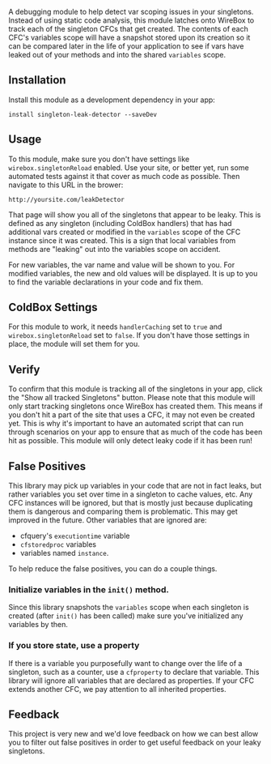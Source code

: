 A debugging module to help detect var scoping issues in your singletons.  Instead of using static code analysis, this module latches onto WireBox to track each of the singleton CFCs that get created.  The contents of each CFC's variables scope will have a snapshot stored upon its creation so it can be compared later in the life of your application to see if vars have leaked out of your methods and into the shared `variables` scope.

## Installation

Install this module as a development dependency in your app:

```
install singleton-leak-detector --saveDev
```

## Usage

To this module, make sure you don't have settings like `wirebox.singletonReload` enabled.  Use your site, or better yet, run some automated tests against it that cover as much code as possible.  Then navigate to this URL in the brower:

```
http://yoursite.com/leakDetector
```

That page will show you all of the singletons that appear to be leaky.  This is defined as any singleton (including ColdBox handlers) that has had additional vars created or modified in the `variables` scope of the CFC instance since it was created.  This is a sign that local variables from methods are "leaking" out into the variables scope on accident.

For new variables, the var name and value will be shown to you.   For modified variables, the new and old values will be displayed.  It is up to you to find the variable declarations in your code and fix them.

## ColdBox Settings

For this module to work, it needs `handlerCaching` set to `true` and `wirebox.singletonReload` set to `false`.  If you don't have those settings in place, the module will set them for you.  

## Verify

To confirm that this module is tracking all of the singletons in your app, click the "Show all tracked Singletons" button. Please note that this module will only start tracking singletons once WireBox has created them.  This means if you don't hit a part of the site that uses a CFC, it may not even be created yet.  This is why it's important to have an automated script that can run through scenarios on your app to ensure that as much of the code has been hit as possible.  This module will only detect leaky code if it has been run!

## False Positives

This library may pick up variables in your code that are not in fact leaks, but rather variables you set over time in a singleton to cache values, etc.  Any CFC instances will be ignored, but that is mostly just because duplicating them is dangerous and comparing them is problematic.  This may get improved in the future.  Other variables that are ignored are:

* cfquery's `executiontime` variable
* `cfstoredproc` variables
* variables named `instance`.  

To help reduce the false positives, you can do a couple things.

### Initialize variables in the `init()` method.

Since this library snapshots the `variables` scope when each singleton is created (after `init()` has been called) make sure you've initialized any variables by then.

### If you store state, use a property

If there is a variable you purposefully want to change over the life of a singleton, such as a counter, use a `cfproperty` to declare that variable.  This library will ignore all variables that are declared as properties.  If your CFC extends another CFC, we pay attention to all inherited properties. 

## Feedback

This project is very new and we'd love feedback on how we can best allow you to filter out false positives in order to get useful feedback on your leaky singletons.  

